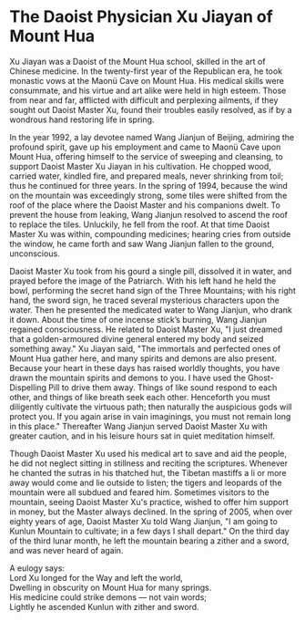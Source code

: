 # The Daoist Physician Xu Jiayan of Mount Hua

Xu Jiayan was a Daoist of the Mount Hua school, skilled in the art of Chinese medicine. In the twenty-first year of the Republican era, he took monastic vows at the Maonü Cave on Mount Hua. His medical skills were consummate, and his virtue and art alike were held in high esteem. Those from near and far, afflicted with difficult and perplexing ailments, if they sought out Daoist Master Xu, found their troubles easily resolved, as if by a wondrous hand restoring life in spring.

In the year 1992, a lay devotee named Wang Jianjun of Beijing, admiring the profound spirit, gave up his employment and came to Maonü Cave upon Mount Hua, offering himself to the service of sweeping and cleansing, to support Daoist Master Xu Jiayan in his cultivation. He chopped wood, carried water, kindled fire, and prepared meals, never shrinking from toil; thus he continued for three years. In the spring of 1994, because the wind on the mountain was exceedingly strong, some tiles were shifted from the roof of the place where the Daoist Master and his companions dwelt. To prevent the house from leaking, Wang Jianjun resolved to ascend the roof to replace the tiles. Unluckily, he fell from the roof. At that time Daoist Master Xu was within, compounding medicines; hearing cries from outside the window, he came forth and saw Wang Jianjun fallen to the ground, unconscious.

Daoist Master Xu took from his gourd a single pill, dissolved it in water, and prayed before the image of the Patriarch. With his left hand he held the bowl, performing the secret hand sign of the Three Mountains; with his right hand, the sword sign, he traced several mysterious characters upon the water. Then he presented the medicated water to Wang Jianjun, who drank it down. About the time of one incense stick’s burning, Wang Jianjun regained consciousness. He related to Daoist Master Xu, "I just dreamed that a golden-armoured divine general entered my body and seized something away." Xu Jiayan said, "The immortals and perfected ones of Mount Hua gather here, and many spirits and demons are also present. Because your heart in these days has raised worldly thoughts, you have drawn the mountain spirits and demons to you. I have used the Ghost-Dispelling Pill to drive them away. Things of like sound respond to each other, and things of like breath seek each other. Henceforth you must diligently cultivate the virtuous path; then naturally the auspicious gods will protect you. If you again arise in vain imaginings, you must not remain long in this place." Thereafter Wang Jianjun served Daoist Master Xu with greater caution, and in his leisure hours sat in quiet meditation himself.

Though Daoist Master Xu used his medical art to save and aid the people, he did not neglect sitting in stillness and reciting the scriptures. Whenever he chanted the sutras in his thatched hut, the Tibetan mastiffs a li or more away would come and lie outside to listen; the tigers and leopards of the mountain were all subdued and feared him. Sometimes visitors to the mountain, seeing Daoist Master Xu's practice, wished to offer him support in money, but the Master always declined. In the spring of 2005, when over eighty years of age, Daoist Master Xu told Wang Jianjun, "I am going to Kunlun Mountain to cultivate; in a few days I shall depart." On the third day of the third lunar month, he left the mountain bearing a zither and a sword, and was never heard of again.

A eulogy says:  
Lord Xu longed for the Way and left the world,  
Dwelling in obscurity on Mount Hua for many springs.  
His medicine could strike demons — not vain words;  
Lightly he ascended Kunlun with zither and sword.
